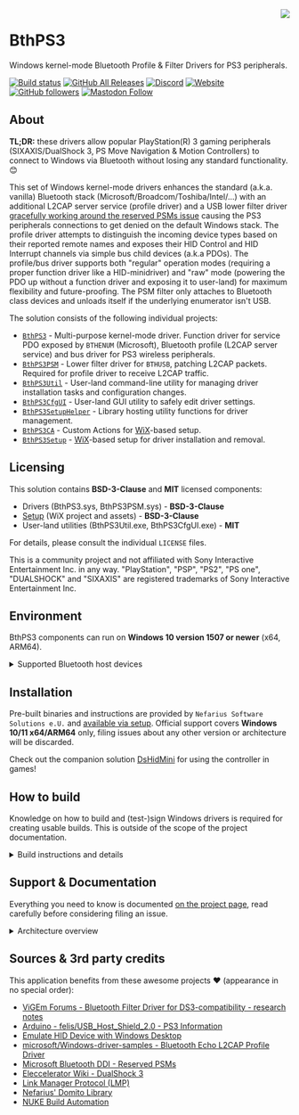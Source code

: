 <img src="icon.png" align="right" />

# BthPS3

Windows kernel-mode Bluetooth Profile & Filter Drivers for PS3 peripherals.

[![Build status](https://ci.appveyor.com/api/projects/status/lna6ewnbck5diu6l/branch/master?svg=true)](https://ci.appveyor.com/project/nefarius/bthps3/branch/master)
 [![GitHub All Releases](https://img.shields.io/github/downloads/ViGEm/BthPS3/total)](https://somsubhra.github.io/github-release-stats/?username=ViGEm&repository=BthPS3) [![Discord](https://img.shields.io/discord/346756263763378176.svg)](https://discord.nefarius.at) [![Website](https://img.shields.io/website-up-down-green-red/https/docs.nefarius.at.svg?label=docs.nefarius.at)](https://docs.nefarius.at/) [![GitHub followers](https://img.shields.io/github/followers/nefarius.svg?style=social&label=Follow)](https://github.com/nefarius) [![Mastodon Follow](https://img.shields.io/mastodon/follow/109321120351128938?domain=https%3A%2F%2Ffosstodon.org%2F&style=social)](https://fosstodon.org/@Nefarius)

## About

**TL;DR:** these drivers allow popular PlayStation(R) 3 gaming peripherals (SIXAXIS/DualShock 3, PS Move Navigation & Motion Controllers) to connect to Windows via Bluetooth without losing any standard functionality. 😊

This set of Windows kernel-mode drivers enhances the standard (a.k.a. vanilla) Bluetooth stack (Microsoft/Broadcom/Toshiba/Intel/...) with an additional L2CAP server service (profile driver) and a USB lower filter driver [gracefully working around the reserved PSMs issue](https://nadavrub.wordpress.com/2015/07/17/simulate-hid-device-with-windows-desktop/) causing the PS3 peripherals connections to get denied on the default Windows stack. The profile driver attempts to distinguish the incoming device types based on their reported remote names and exposes their HID Control and HID Interrupt channels via simple bus child devices (a.k.a PDOs). The profile/bus driver supports both "regular" operation modes (requiring a proper function driver like a HID-minidriver) and "raw" mode (powering the PDO up without a function driver and exposing it to user-land) for maximum flexibility and future-proofing. The PSM filter only attaches to Bluetooth class devices and unloads itself if the underlying enumerator isn't USB.

The solution consists of the following individual projects:

- [`BthPS3`](/BthPS3) - Multi-purpose kernel-mode driver. Function driver for service PDO exposed by `BTHENUM` (Microsoft), Bluetooth profile (L2CAP server service) and bus driver for PS3 wireless peripherals.
- [`BthPS3PSM`](/BthPS3PSM) - Lower filter driver for `BTHUSB`, patching L2CAP packets. Required for profile driver to receive L2CAP traffic.
- [`BthPS3Util`](/BthPS3Util) - User-land command-line utility for managing driver installation tasks and configuration changes.
- [`BthPS3CfgUI`](/BthPS3CfgUI) - User-land GUI utility to safely edit driver settings.
- [`BthPS3SetupHelper`](/BthPS3SetupHelper) - Library hosting utility functions for driver management.
- [`BthPS3CA`](/Setup/BthPS3CA) - Custom Actions for [WiX](https://wixtoolset.org/)-based setup.
- [`BthPS3Setup`](/Setup) - [WiX](https://wixtoolset.org/)-based setup for driver installation and removal.

## Licensing

This solution contains **BSD-3-Clause** and **MIT** licensed components:

- Drivers (BthPS3.sys, BthPS3PSM.sys) - **BSD-3-Clause**
- [Setup](/Setup) (WiX project and assets) - **BSD-3-Clause**
- User-land utilities (BthPS3Util.exe, BthPS3CfgUI.exe) - **MIT**

For details, please consult the individual `LICENSE` files.

This is a community project and not affiliated with Sony Interactive Entertainment Inc. in any way. "PlayStation", "PSP", "PS2", "PS one", "DUALSHOCK" and "SIXAXIS" are registered trademarks of Sony Interactive Entertainment Inc.

## Environment

BthPS3 components can run on **Windows 10 version 1507 or newer** (x64, ARM64).

<details>

<summary>Supported Bluetooth host devices</summary>

## Supported Bluetooth host devices

The BthPS3 profile driver and supported devices have been tested successfully with host devices following [Link Manager Protocol (LMP)](https://www.bluetooth.com/specifications/assigned-numbers/link-manager/) core specification
version **3** (which equals **Bluetooth 2.0 + EDR**) and higher. Anything lower than that is not advised and not supported. Check your particular chip firmware version in Device Manager prior to installing the drivers:

![MB0xeRakoP.png](docs/MB0xeRakoP.png)

When loaded onto an unsupported host radio, device boot will fail with `STATUS_DEVICE_POWER_FAILURE`:

![P37N2cgWdG.png](docs/P37N2cgWdG.png)

For a list of tested devices [consult the extended documentation](https://docs.nefarius.at/projects/BthPS3/Compatible-Bluetooth-Devices/).

### Link Manager Versions

| LMP | Bluetooth Version   |
| --- | ------------------- |
| 0   | Bluetooth 1.0b      |
| 1   | Bluetooth 1.1       |
| 2   | Bluetooth 1.2       |
| 3   | Bluetooth 2.0 + EDR |
| 4   | Bluetooth 2.1 + EDR |
| 5   | Bluetooth 3.0 + HS  |
| 6   | Bluetooth 4.0       |
| 7   | Bluetooth 4.1       |
| 8   | Bluetooth 4.2       |
| 9   | Bluetooth 5         |
| 10  | Bluetooth 5.1       |
| 11  | Bluetooth 5.2       |

</details>

## Installation

Pre-built binaries and instructions are provided by `Nefarius Software Solutions e.U.` and [available via setup](https://github.com/ViGEm/BthPS3/releases/latest). Official support covers **Windows 10/11 x64/ARM64** only, filing issues about any other version or architecture will be discarded.

Check out the companion solution [DsHidMini](https://github.com/ViGEm/DsHidMini) for using the controller in games!

## How to build

Knowledge on how to build and (test-)sign Windows drivers is required for creating usable builds. This is outside of the scope of the project documentation.

<details>

<summary>Build instructions and details</summary>

### Prerequisites

- [Step 1: Install Visual Studio 2022](https://learn.microsoft.com/en-us/windows-hardware/drivers/download-the-wdk#download-icon-step-1-install-visual-studio-2022)
  - On the `Workloads` tab under `Desktop & Mobile` select *at least* `.NET desktop development` and `Desktop development with C++`.  
    ![workloads.png](assets/workloads.png)
  - On the `Individual components` tab search for and select the `Spectre-mitigate libs (Latest)` for all architectures you wish to build for.  
    ![components.png](assets/components.png)
- [Step 2: Install Windows 11, version 22H2 SDK](https://learn.microsoft.com/en-us/windows-hardware/drivers/download-the-wdk#download-icon-step-2-install-windows-11-version-22h2-sdk)
- [Step 3: Install Windows 11, version 22H2 WDK](https://learn.microsoft.com/en-us/windows-hardware/drivers/download-the-wdk#download-icon-step-3-install-windows-11-version-22h2-wdk)
- [Step 4: Install the WiX Toolset **v3.14.0.6526**](https://wixtoolset.org/releases/v3-14-0-6526/) (or newer)
- [Step 5: Setup and build Microsoft DMF](https://github.com/Microsoft/DMF/blob/master/Dmf/Documentation/Driver%20Module%20Framework.md#simplifying-compilation-and-linking-with-dmf)
- [Step 6: Setup and build Domito](https://git.nefarius.at/nefarius/Domito#how-to-use)

You can build individual projects of the solution within Visual Studio.

### Branches

The project uses the following branch strategies:

- `master` - stable code base, in sync with tagged public releases
- `devel` - work-in-progress changes, mostly bigger changes spanning a couple PRs

### Build artifacts

Tagged CI builds get mirrored [to the buildbot web server](https://buildbot.nefarius.at/builds/BthPS3/), use at your own risk, no support provided whatsoever!

</details>

## Support & Documentation

Everything you need to know is documented [on the project page](https://docs.nefarius.at/projects/BthPS3/), read carefully before considering filing an issue.

<details>

<summary>Architecture overview</summary>

## Device tree

Below representation attempts to visualize the relationships between the drivers and devices involved (near host hardware on the bottom, towards exposed child devices on top):

```text
     +----------------------+                                +----------------------+
     |    Navigation PDO    +<----------+         +--------->+      Motion PDO      |
     +----------------------+           |         |          +----------------------+
                                        |         |
                                        |         |
                                        |         |
                                        |         |
                                        |         |
+----------------------+          +-----+---------+------+         +----------------------+
|      SIXAXIS PDO     +<---------+ Profile & Bus Driver +-------->+     Wireless PDO     |
+----------------------+          |     (BthPS3.sys)     |         +----------------------+
                                  +----------+-----------+
                                             ^
                                             |
                                             v
                                  +----------+-----------+
                                  | Bluetooth Enumerator |
                                  |    (bthenum.sys)     |
                                  +----------+-----------+
                                             ^
                                             |
                                             v
                                  +----------+-----------+
                                  |     bthport.sys      |
                                  +----------+-----------+
                                             ^
                                             |
                                             v
                                  +----------+-----------+
                                  |      bthusb.sys      |
                                  +----------+-----------+
                                             ^
                                             |
                                             v
                                  +----------+-----------+
                                  | BthPS3PSM.sys filter |
                                  +----------+-----------+
                                             ^
                                             |
                                             v
                                  +----------+-----------+
                                  |       USB Stack      |
                                  +----------+-----------+
                                             ^
                                             |
                                             v
                                  +----------+-----------+
                                  | USB Bluetooth dongle |
                                  +----------------------+

```

</details>

## Sources & 3rd party credits

This application benefits from these awesome projects ❤ (appearance in no special order):

- [ViGEm Forums - Bluetooth Filter Driver for DS3-compatibility - research notes](./Research)
- [Arduino - felis/USB_Host_Shield_2.0 - PS3 Information](https://github.com/felis/USB_Host_Shield_2.0/wiki/PS3-Information#Bluetooth)
- [Emulate HID Device with Windows Desktop](https://nadavrub.wordpress.com/2015/07/17/simulate-hid-device-with-windows-desktop/)
- [microsoft/Windows-driver-samples - Bluetooth Echo L2CAP Profile Driver](https://github.com/Microsoft/Windows-driver-samples/tree/master/bluetooth/bthecho)
- [Microsoft Bluetooth DDI - Reserved PSMs](https://docs.microsoft.com/en-us/windows-hardware/drivers/ddi/bthddi/ns-bthddi-_brb_psm#members)
- [Eleccelerator Wiki - DualShock 3](http://eleccelerator.com/wiki/index.php?title=DualShock_3)
- [Link Manager Protocol (LMP)](https://www.bluetooth.com/specifications/assigned-numbers/link-manager/)
- [Nefarius' Domito Library](https://git.nefarius.at/nefarius/Domito)
- [NUKE Build Automation](https://nuke.build/)
